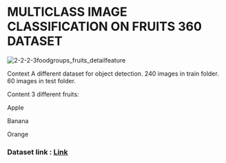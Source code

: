 # MULTICLASS IMAGE CLASSIFICATION ON FRUITS 360 DATASET

![2-2-2-3foodgroups_fruits_detailfeature](https://user-images.githubusercontent.com/85668824/135897979-cb7d8e68-5458-4348-8fdd-a6a200606a68.jpg)

Context
A different dataset for object detection. 240 images in train folder. 60 images in test folder.

Content
3 different fruits:

Apple

Banana

Orange

### Dataset link : <a href='https://www.kaggle.com/mbkinaci/fruit-images-for-object-detection'>Link</a>
